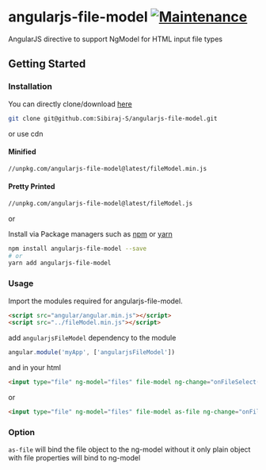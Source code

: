 # angularjs-file-model [![Maintenance](https://img.shields.io/badge/maintained%20%3F-no-red.svg)](https://github.com/Sibiraj-S/angularjs-file-model)


AngularJS directive to support NgModel for HTML input file types

## Getting Started

### Installation

You can directly clone/download [here][angularjs-file-model]

```bash
git clone git@github.com:Sibiraj-S/angularjs-file-model.git
```

or use cdn

#### Minified

```bash
//unpkg.com/angularjs-file-model@latest/fileModel.min.js
```

#### Pretty Printed

```bash
//unpkg.com/angularjs-file-model@latest/fileModel.js
```

or

Install via Package managers such as [npm] or [yarn]

```bash
npm install angularjs-file-model --save
# or
yarn add angularjs-file-model
```

### Usage

Import the modules required for angularjs-file-model.

```html
<script src="angular/angular.min.js"></script>
<script src="../fileModel.min.js"></script>
```

add `angularjsFileModel` dependency to the module

```javascript
angular.module('myApp', ['angularjsFileModel'])
```

and in your html

```html
<input type="file" ng-model="files" file-model ng-change="onFileSelect()">
```

or

```html
<input type="file" ng-model="files" file-model as-file ng-change="onFileSelect()">
```

### Option

`as-file` will bind the file object to the ng-model without it only plain object with file properties will bind to ng-model

[angularjs-file-model]: https://github.com/Sibiraj-S/angularjs-file-model
[github]: https://sibiraj-s.github.io/
[npm]: https://www.npmjs.com/
[yarn]: https://yarnpkg.com/lang/en/

